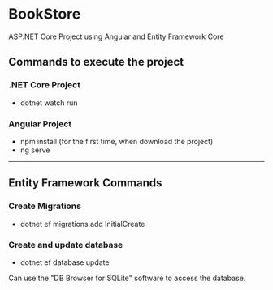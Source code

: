 # BookStore

ASP.NET Core Project using Angular and Entity Framework Core

## Commands to execute the project

### .NET Core Project
- dotnet watch run

### Angular Project
- npm install (for the first time, when download the project)
- ng serve


-----------------------------------------------------


## Entity Framework Commands

### Create Migrations
- dotnet ef migrations add InitialCreate

### Create and update database
- dotnet ef database update

Can use the "DB Browser for SQLite" software to access the database.
